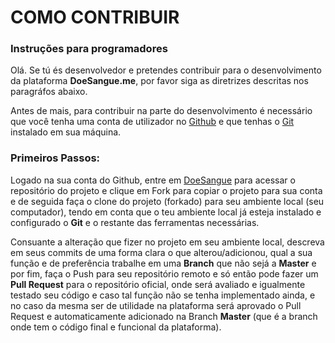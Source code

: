 # COMO CONTRIBUIR

### Instruções para programadores

Olá. Se tú és desenvolvedor e pretendes contribuir para o desenvolvimento da plataforma <b>DoeSangue.me</b>, por favor siga as diretrizes descritas nos paragráfos abaixo.

Antes de mais, para contribuir na parte do desenvolvimento é necessário que você tenha uma conta de utilizador no <a href="htpp://github.com">Github</a> e que tenhas o <a href="htpp://git-scm.com">Git</a> instalado em sua máquina.


### Primeiros Passos:
 
Logado na sua conta do Github, entre em <a href="http://github.com/JoseCage/doesangue.me">DoeSangue</a> para acessar o repositório do projeto e clique em Fork para copiar o projeto para sua conta e de seguida faça o clone do projeto (forkado) para seu ambiente local (seu computador), tendo em conta que o teu ambiente local já esteja instalado e configurado o <b>Git</b> e o restante das ferramentas necessárias.

Consuante a alteração que fizer no projeto em seu ambiente local, descreva em seus commits de uma forma clara o que alterou/adicionou, qual a sua função e de preferência trabalhe em uma <b>Branch</b> que não sejá a <b>Master</b> e por fim, faça o Push para seu repositório remoto e só então pode fazer um <b>Pull Request</b> para o repositório oficial, onde será avaliado e igualmente testado seu código e caso tal função não se tenha implementado ainda, e no caso da mesma ser de utilidade na plataforma será aprovado o Pull Request e automaticamente adicionado na Branch <b>Master</b> (que é a branch onde tem o código final e funcional da plataforma).